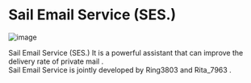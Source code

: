 # Sail Email Service (SES.)
![image](https://github.com/Ring3803/ses/blob/main/tlogo.png?raw=true)

Sail Email Service (SES.) It is a powerful assistant that can improve the delivery rate of private mail .<br>
Sail Email Service is jointly developed by Ring3803 and Rita_7963 .
